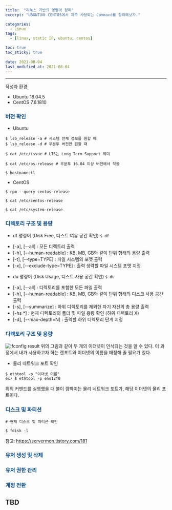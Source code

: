 ```yaml
---
title:  "리눅스 기반의 명령어 정리"
excerpt: "UBUNTU와 CENTOS에서 자주 사용되는 Command를 정리해보자."

categories:
  - Linux
tags:
  - [linux, static IP, ubuntu, centos]

toc: true
toc_sticky: true
 
date: 2021-08-04
last_modified_at: 2021-08-04
---
```


---

작성자 환경:
- Ubuntu 18.04.5
- CentOS 7.6.1810

### <span style="color:#084B8A"> 버전 확인</span>

- Ubuntu
```
$ lsb_release -a # 시스템 전체 정보를 원할 때
$ lsb_release -d # 우분투 버전만 원할 때
```
```
$ cat /etc/issue # LTS는 Long Term Support 의미
```
```
$ cat /etc/os-release # 우분투 16.04 이상 버전에서 작동
```
```
$ hostnamectl
```

- CentOS
```
$ rpm --query centos-release
```
```
$ cat /etc/centos-release
```
```
$ cat /etc/system-release
```

### <span style="color:#084B8A"> 디렉토리 구조 및 용량</span>

- df 명령어 (Disk Free, 디스트 여유 공간 확인)
``` $ df ```
* [-a], [--all] : 모든 디렉토리 출력
* [-h], [--human-readable] : KB, MB, GB와 같이 단위 형태의 용량 출력
* [-t], [--type=TYPE] : 파일 시스템의 포맷 출력
* [-x], [--exclude-type=TYPE] : 출력 생략할 파일 시스템 포맷 지정

- du 명령어 (Disk Usage, 디스트 사용 공간 확인)
``` $ du ```
* [-a], [--all] : 디렉토리를 포함한 모든 파일 출력
* [-h], [--human-readable] : KB, MB, GB와 같이 단위 형태의 디스크 사용 공간 출력
* [-s], [--summarize] : 하위 디렉토리를 제외한 자기 자신의 총 용량 출력
* [-hs *] : 현재 디렉토리의 폴더 및 파일 용량 확인 (하위 디렉토리 X)
* [-d], [--max-depth=N] : 출력할 하위 디렉토리 단계 지정

### <span style="color:#084B8A"> 디렉토리 구조 및 용량</span>

![ifconfig result](/assets/images/2021-08-04-static-ip-setting/ifconfig.png)
위의 그림과 같이 두 개의 이더넷이 인식되는 것을 알 수 있다. 
이 과정에서 내가 사용하고자 하는 랜포트와 이더넷의 이름을 매칭해 줄 필요가 있다.

- 물리 네트워크 포트 확인
```
$ ethtool -p "이더넷 이름"
ex) $ ethtool -p ens12f0 
```
위의 커맨드를 실행했을 때 불이 깜빡이는 물리 네트워크 포트가, 해당 이더넷의 물리 포트이다. 

### <span style="color:#084B8A">디스크 및 파티션</span>

```
# 현재 디스크 및 파티션 확인

$ fdisk -l
```
참고: https://servermon.tistory.com/181

### <span style="color:#084B8A">유저 생성 및 삭제</span>
### <span style="color:#084B8A">유저 권한 관리</span>
### <span style="color:#084B8A">계정 전환</span>

TBD
---